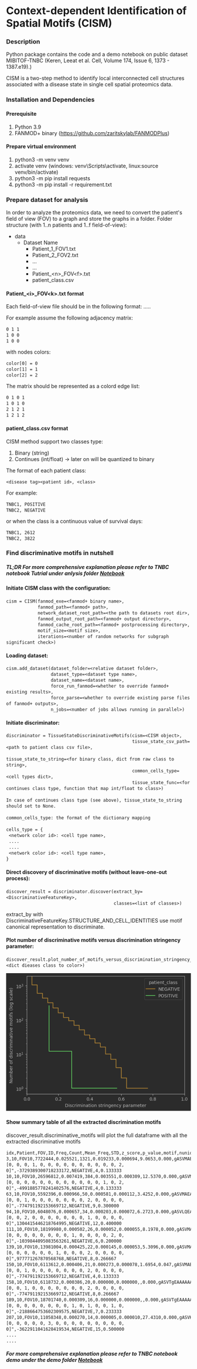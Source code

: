 # Context-dependent Identification of Spatial Motifs (CISM)

### Description
Python package contains the code and a demo notebook on public dataset MIBITOF-TNBC (Keren, Leeat et al.
Cell, Volume 174, Issue 6, 1373 - 1387.e19).)

CISM is a two-step method to identify local interconnected cell structures associated with a disease state in single cell spatial proteomics data.

### Installation and Dependencies

#### Prerequisite

1. Python 3.9
2. FANMOD+ binary (https://github.com/zaritskylab/FANMODPlus)

#### Prepare virtual environment

1. python3 -m venv venv
2. activate venv (windows: venv\Scripts\activate, linux:source venv/bin/activate)
3. python3 -m pip install requests
4. python3 -m pip install -r requirement.txt

### Prepare dataset for analysis
In order to analyze the proteomics data, we need to convert the patient's field of view (FOV) to a graph and store the graphs in a folder.
Folder structure (with 1..n patients and 1..f field-of-view):
- data
  - Dataset Name
    - Patient_1_FOV1.txt
    - Patient_2_FOV2.txt
    - ...
    - ...
    - Patient_\<n>_FOV\<f>.txt
    - patient_class.csv

#### Patient_\<i>_FOV\<k>.txt format
Each field-of-view file should be in the following format:
<src cell id> <dst cell id> <src cell color id> <dst cell color id>
.....
<src cell id> <dst cell id> <src cell color id> <dst cell color id>

For example assume the following adjacency matrix:

    0 1 1
    1 0 0
    1 0 0

with nodes colors:

    color[0] = 0
    color[1] = 1
    color[2] = 2

The matrix should be represented as a colord edge list:

    0 1 0 1
    1 0 1 0
    2 1 2 1
    1 2 1 2

#### patient_class.csv format
CISM method support two classes type:
1. Binary (string)
2. Continues (int/float) -> later on will be quantized to binary

The format of each patient class:

    <disease tag><patient id>, <class>

For example:

    TNBC1, POSITIVE
    TNBC2, NEGATIVE

or when the class is a continuous value of survival days:

    TNBC1, 2612
    TNBC2, 3822

### Find discriminative motifs in nutshell
##### TL;DR For more comprehensive explanation please refer to TNBC notebook Tutrial under anlysis folder [Notebook](./analysis/Tutorial/mibitof_tnbc_tutorial.ipynb)

#### Initiate CISM class with the configuration:

    cism = CISM(fanmod_exe=<fanmod+ binary name>,
                fanmod_path=<fanmod+ path>,
                network_dataset_root_path=<the path to datasets root dir>,
                fanmod_output_root_path=<fanmod+ output directory>,
                fanmod_cache_root_path=<fanmod+ postprocessing directory>,
                motif_size=<motif size>,
                iterations=<number of random networks for subgraph significant check>)


#### Loading dataset:

    cism.add_dataset(dataset_folder=<relative dataset folder>, 
                     dataset_type=<dataset type name>, 
                     dataset_name=<dataset name>, 
                     force_run_fanmod=<whether to override fanmod+ existing results>, 
                     force_parse=<whether to override existing parse files of fanmod+ outputs>, 
                     n_jobs=<number of jobs allows running in parallel>)

#### Initiate discriminator:

    discriminator = TissueStateDiscriminativeMotifs(cism=<CISM object>,
                                                    tissue_state_csv_path=<path to patient class csv file>,
                                                    tissue_state_to_string=<for binary class, dict from raw class to string>,
                                                    common_cells_type=<cell types dict>,
                                                    tissue_state_func=<for continues class type, function that map int/float to class>)

    In case of continues class type (see above), tissue_state_to_string should set to None.

    common_cells_type: the format of the dictionary mapping

    cells_type = {
     <network color id>: <cell type name>,
     ....
     ....
     <network color id>: <cell type name>,
    }

#### Direct discovery of discriminative motifs (without leave-one-out process):

    discover_result = discriminator.discover(extract_by=<DiscriminativeFeatureKey>, 
                                             classes=<list of classes>)
    
extract_by with DiscriminativeFeatureKey.STRUCTURE_AND_CELL_IDENTITIES use motif canonical representation to discriminate.


#### Plot number of discriminative motifs versus discrimination stringency parameter:

    discover_result.plot_number_of_motifs_versus_discrimination_stringency_parameter(class_to_color=<dict dieases class to color>)

![img.png](img.png)

#### Show summary table of all the extracted discrimination motifs
discover_result.discriminative_motifs will plot the full dataframe with all the extracted discriminative motifs
    
    idx,Patient,FOV,ID,Freq,Count,Mean_Freq,STD,z_score,p_value,motif,nunique_colors,Disease,Patient_uId,colors_vec,colors_vec_hash,patient_class,patient_count,patient_percentage
    3,10,FOV10,7722444,0.025521,1321,0.019233,0.000694,9.0653,0.000,gASVMAEAAAAAAACMGG5ldHdvcmt4LmNsYXNzZXMuZGlncmFwaJSMB0RpR3JhcGiUk5QpgZR9lCiMBWdyYXBolH2UjAVfbm9kZZR9lChLAX2UjAR0eXBllIwBM5RzSwJ9lGgKjAIxNJRzSwN9lGgKjAIxNJRzdYwEX2FkapR9lChLAX2USwJ9lIwFbGFiZWyUjACU...,2,TNBC,TNBC10,"[0, 0, 0, 1, 0, 0, 0, 0, 0, 0, 0, 0, 0, 0, 2, 0]",-3729389300718233172,NEGATIVE,4,0.133333
    10,10,FOV10,26596812,0.007419,384,0.003551,0.000309,12.5370,0.000,gASVMQEAAAAAAACMGG5ldHdvcmt4LmNsYXNzZXMuZGlncmFwaJSMB0RpR3JhcGiUk5QpgZR9lCiMBWdyYXBolH2UjAVfbm9kZZR9lChLAX2UjAR0eXBllIwCMTKUc0sCfZRoCowCMTSUc0sDfZRoCowCMTSUc3WMBF9hZGqUfZQoSwF9lEsCfZSMBWxhYmVslIwA...,2,TNBC,TNBC10,"[0, 0, 0, 0, 0, 0, 0, 0, 0, 0, 0, 0, 1, 0, 2, 0]",-4991885778241402576,NEGATIVE,4,0.133333
    63,10,FOV10,5592396,0.000966,50,0.000581,0.000112,3.4252,0.000,gASVMAEAAAAAAACMGG5ldHdvcmt4LmNsYXNzZXMuZGlncmFwaJSMB0RpR3JhcGiUk5QpgZR9lCiMBWdyYXBolH2UjAVfbm9kZZR9lChLAX2UjAR0eXBllIwBMpRzSwJ9lGgKjAIxMJRzSwN9lGgKjAIxMJRzdYwEX2FkapR9lChLAX2USwJ9lIwFbGFiZWyUjACU...,2,TNBC,TNBC10,"[0, 0, 1, 0, 0, 0, 0, 0, 0, 0, 2, 0, 0, 0, 0, 0]",-774791192153669712,NEGATIVE,9,0.300000
    94,10,FOV10,6048076,0.000657,34,0.000203,0.000072,6.2723,0.000,gASVLQEAAAAAAACMGG5ldHdvcmt4LmNsYXNzZXMuZGlncmFwaJSMB0RpR3JhcGiUk5QpgZR9lCiMBWdyYXBolH2UjAVfbm9kZZR9lChLAX2UjAR0eXBllIwBMpRzSwJ9lGgKaAtzSwN9lGgKjAIxMJRzdYwEX2FkapR9lChLAX2UKEsCfZSMBWxhYmVslIwAlHNL...,2,TNBC,TNBC10,"[0, 0, 2, 0, 0, 0, 0, 0, 0, 0, 1, 0, 0, 0, 0, 0]",1304415446218764995,NEGATIVE,12,0.400000
    111,10,FOV10,18199980,0.000502,26,0.000052,0.000055,8.1978,0.000,gASVMAEAAAAAAACMGG5ldHdvcmt4LmNsYXNzZXMuZGlncmFwaJSMB0RpR3JhcGiUk5QpgZR9lCiMBWdyYXBolH2UjAVfbm9kZZR9lChLAX2UjAR0eXBllIwBOJRzSwJ9lGgKjAIxM5RzSwN9lGgKjAIxM5RzdYwEX2FkapR9lChLAX2USwJ9lIwFbGFiZWyUjACU...,2,TNBC,TNBC10,"[0, 0, 0, 0, 0, 0, 0, 0, 1, 0, 0, 0, 0, 2, 0, 0]",-1039844095083563261,NEGATIVE,6,0.200000
    139,10,FOV10,13981004,0.000425,22,0.000145,0.000053,5.3096,0.000,gASVMAEAAAAAAACMGG5ldHdvcmt4LmNsYXNzZXMuZGlncmFwaJSMB0RpR3JhcGiUk5QpgZR9lCiMBWdyYXBolH2UjAVfbm9kZZR9lChLAX2UjAR0eXBllIwBNpRzSwJ9lGgKjAIxMJRzSwN9lGgKjAIxMJRzdYwEX2FkapR9lChLAX2USwJ9lIwFbGFiZWyUjACU...,2,TNBC,TNBC10,"[0, 0, 0, 0, 0, 0, 1, 0, 0, 0, 2, 0, 0, 0, 0, 0]",977771267870568768,NEGATIVE,8,0.266667
    150,10,FOV10,6113612,0.000406,21,0.000273,0.000078,1.6954,0.047,gASVMAEAAAAAAACMGG5ldHdvcmt4LmNsYXNzZXMuZGlncmFwaJSMB0RpR3JhcGiUk5QpgZR9lCiMBWdyYXBolH2UjAVfbm9kZZR9lChLAX2UjAR0eXBllIwBMpRzSwJ9lGgKjAIxMJRzSwN9lGgKjAIxMJRzdYwEX2FkapR9lChLAX2UKEsCfZSMBWxhYmVslIwA...,2,TNBC,TNBC10,"[0, 0, 1, 0, 0, 0, 0, 0, 0, 0, 2, 0, 0, 0, 0, 0]",-774791192153669712,NEGATIVE,4,0.133333
    158,10,FOV10,6118732,0.000386,20,0.000000,0.000000,,0.000,gASVTgEAAAAAAACMGG5ldHdvcmt4LmNsYXNzZXMuZGlncmFwaJSMB0RpR3JhcGiUk5QpgZR9lCiMBWdyYXBolH2UjAVfbm9kZZR9lChLAX2UjAR0eXBllIwBMpRzSwJ9lGgKjAIxMJRzSwN9lGgKjAIxMJRzdYwEX2FkapR9lChLAX2UKEsCfZSMBWxhYmVslIwA...,2,TNBC,TNBC10,"[0, 0, 1, 0, 0, 0, 0, 0, 0, 0, 2, 0, 0, 0, 0, 0]",-774791192153669712,NEGATIVE,8,0.266667
    189,10,FOV10,18701740,0.000309,16,0.000000,0.000000,,0.000,gASVTgEAAAAAAACMGG5ldHdvcmt4LmNsYXNzZXMuZGlncmFwaJSMB0RpR3JhcGiUk5QpgZR9lCiMBWdyYXBolH2UjAVfbm9kZZR9lChLAX2UjAR0eXBllIwBOJRzSwJ9lGgKjAIxMJRzSwN9lGgKjAIxM5RzdYwEX2FkapR9lChLAX2UKEsCfZSMBWxhYmVslIwA...,3,TNBC,TNBC10,"[0, 0, 0, 0, 0, 0, 0, 0, 1, 0, 1, 0, 0, 1, 0, 0]",-2188664753602309575,NEGATIVE,7,0.233333
    207,10,FOV10,11058348,0.000270,14,0.000005,0.000010,27.4310,0.000,gASVKgEAAAAAAACMGG5ldHdvcmt4LmNsYXNzZXMuZGlncmFwaJSMB0RpR3JhcGiUk5QpgZR9lCiMBWdyYXBolH2UjAVfbm9kZZR9lChLAX2UjAR0eXBllIwBNZRzSwJ9lGgKaAtzSwN9lGgKaAtzdYwEX2FkapR9lChLAX2USwN9lIwFbGFiZWyUjACUc3NLAn2U...,1,TNBC,TNBC10,"[0, 0, 0, 0, 0, 3, 0, 0, 0, 0, 0, 0, 0, 0, 0, 0]",-3622911041628419534,NEGATIVE,15,0.500000
    ....
    ....

##### For more comprehensive explanation please refer to TNBC notebook demo under the demo folder [Notebook](./analysis/Tutorial/mibitof_tnbc_tutorial.ipynb)
